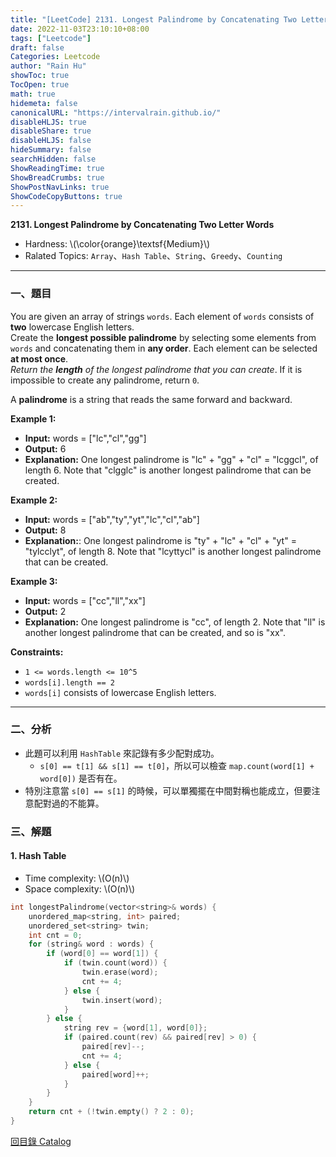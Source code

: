 ```yaml
---
title: "[LeetCode] 2131. Longest Palindrome by Concatenating Two Letter Words"
date: 2022-11-03T23:10:10+08:00
tags: ["Leetcode"]
draft: false
Categories: Leetcode
author: "Rain Hu"
showToc: true
TocOpen: true
math: true
hidemeta: false
canonicalURL: "https://intervalrain.github.io/"
disableHLJS: true
disableShare: true
disableHLJS: false
hideSummary: false
searchHidden: false
ShowReadingTime: true
ShowBreadCrumbs: true
ShowPostNavLinks: true
ShowCodeCopyButtons: true
---
```

**2131. Longest Palindrome by Concatenating Two Letter Words**
+ Hardness: \\(\color{orange}\textsf{Medium}\\)
+ Ralated Topics: `Array`、`Hash Table`、`String`、`Greedy`、`Counting`
---
### 一、題目
You are given an array of strings `words`. Each element of `words` consists of **two** lowercase English letters.  
Create the **longest possible palindrome** by selecting some elements from `words` and concatenating them in **any order**. Each element can be selected **at most once**.  
*Return the* ***length*** *of the longest palindrome that you can create*. If it is impossible to create any palindrome, return `0`.

A **palindrome** is a string that reads the same forward and backward.

**Example 1:**  
+ **Input:** words = ["lc","cl","gg"]  
+ **Output:** 6  
+ **Explanation:** One longest palindrome is "lc" + "gg" + "cl" = "lcggcl", of length 6.
Note that "clgglc" is another longest palindrome that can be created.  

**Example 2:**
+ **Input:** words = ["ab","ty","yt","lc","cl","ab"]
+ **Output:** 8
+ **Explanation:**: One longest palindrome is "ty" + "lc" + "cl" + "yt" = "tylcclyt", of length 8.
Note that "lcyttycl" is another longest palindrome that can be created.

**Example 3:**
+ **Input:** words = ["cc","ll","xx"]
+ **Output:** 2
+ **Explanation:** One longest palindrome is "cc", of length 2.
Note that "ll" is another longest palindrome that can be created, and so is "xx".

**Constraints:**
+ `1 <= words.length <= 10^5`
+ `words[i].length == 2`
+ `words[i]` consists of lowercase English letters.
---

### 二、分析
+ 此題可以利用 `HashTable` 來記錄有多少配對成功。
    + `s[0] == t[1] && s[1] == t[0]`，所以可以檢查 `map.count(word[1] + word[0])` 是否有在。
+ 特別注意當 `s[0] == s[1]` 的時候，可以單獨擺在中間對稱也能成立，但要注意配對過的不能算。

### 三、解題
#### 1. Hash Table
+ Time complexity: \\(O(n)\\)
+ Space complexity: \\(O(n)\\)
```C++
int longestPalindrome(vector<string>& words) {
    unordered_map<string, int> paired;
    unordered_set<string> twin;
    int cnt = 0;
    for (string& word : words) {
        if (word[0] == word[1]) {
            if (twin.count(word)) {
                twin.erase(word);
                cnt += 4;
            } else {
                twin.insert(word);
            }
        } else {
            string rev = {word[1], word[0]};
            if (paired.count(rev) && paired[rev] > 0) {
                paired[rev]--;
                cnt += 4;
            } else {
                paired[word]++;
            }
        }
    }
    return cnt + (!twin.empty() ? 2 : 0);
}
```
[回目錄 Catalog](/leetcode)